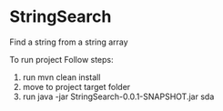 # StringSearch
Find a string from a string array

To run project Follow steps:
1) run mvn clean install
2) move to project target folder
3) run java -jar StringSearch-0.0.1-SNAPSHOT.jar sda
